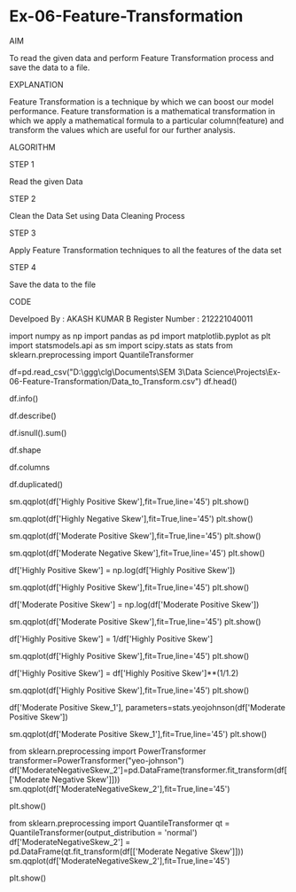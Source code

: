 # Ex-06-Feature-Transformation
AIM

To read the given data and perform Feature Transformation process and save the data to a file.

EXPLANATION

Feature Transformation is a technique by which we can boost our model performance. Feature transformation is a mathematical transformation in which we apply a mathematical formula to a particular column(feature) and transform the values which are useful for our further analysis.

ALGORITHM

STEP 1

Read the given Data

STEP 2

Clean the Data Set using Data Cleaning Process

STEP 3

Apply Feature Transformation techniques to all the features of the data set

STEP 4

Save the data to the file

CODE

Develpoed By    : AKASH KUMAR B
Register Number : 212221040011

import numpy as np
import pandas as pd
import matplotlib.pyplot as plt
import statsmodels.api as sm
import scipy.stats as stats
from sklearn.preprocessing import QuantileTransformer

df=pd.read_csv("D:\ggg\clg\Documents\SEM 3\Data Science\Projects\Ex-06-Feature-Transformation/Data_to_Transform.csv")
df.head()

df.info()

df.describe()

df.isnull().sum()

df.shape

df.columns

df.duplicated()

sm.qqplot(df['Highly Positive Skew'],fit=True,line='45')
plt.show()


sm.qqplot(df['Highly Negative Skew'],fit=True,line='45')
plt.show()


sm.qqplot(df['Moderate Positive Skew'],fit=True,line='45')
plt.show()


sm.qqplot(df['Moderate Negative Skew'],fit=True,line='45')
plt.show()


df['Highly Positive Skew'] = np.log(df['Highly Positive Skew'])


sm.qqplot(df['Highly Positive Skew'],fit=True,line='45')
plt.show()


df['Moderate Positive Skew'] = np.log(df['Moderate Positive Skew'])


sm.qqplot(df['Moderate Positive Skew'],fit=True,line='45')
plt.show()


df['Highly Positive Skew'] = 1/df['Highly Positive Skew']


sm.qqplot(df['Highly Positive Skew'],fit=True,line='45')
plt.show()


df['Highly Positive Skew'] = df['Highly Positive Skew']**(1/1.2)


sm.qqplot(df['Highly Positive Skew'],fit=True,line='45')
plt.show()


df['Moderate Positive Skew_1'], parameters=stats.yeojohnson(df['Moderate Positive Skew'])


sm.qqplot(df['Moderate Positive Skew_1'],fit=True,line='45')
plt.show()


from sklearn.preprocessing import PowerTransformer
transformer=PowerTransformer("yeo-johnson")
df['ModerateNegativeSkew_2']=pd.DataFrame(transformer.fit_transform(df[['Moderate Negative Skew']]))
sm.qqplot(df['ModerateNegativeSkew_2'],fit=True,line='45')

plt.show()


from sklearn.preprocessing import QuantileTransformer
qt = QuantileTransformer(output_distribution = 'normal')
df['ModerateNegativeSkew_2'] = pd.DataFrame(qt.fit_transform(df[['Moderate Negative Skew']]))
sm.qqplot(df['ModerateNegativeSkew_2'],fit=True,line='45')

plt.show()
